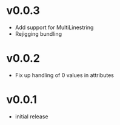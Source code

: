 # v0.0.3
- Add support for MultiLinestring
- Rejigging bundling

# v0.0.2
- Fix up handling of 0 values in attributes

# v0.0.1
- initial release